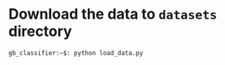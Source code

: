 # Download the data to ```datasets``` directory
```commandline
gb_classifier:~$: python load_data.py
```